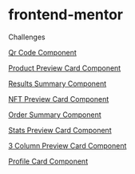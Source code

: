 # frontend-mentor
 Challenges

 <a href="https://edivaldojrdev.github.io/frontend-mentor/qr-code-component/index.html">Qr Code Component</a>
 
 <a href="https://edivaldojrdev.github.io/frontend-mentor/product-preview-card-component/index.html">Product Preview Card Component</a>
 
<a href="https://edivaldojrdev.github.io/frontend-mentor/results-summary-component/index.html">Results Summary Component</a>

<a href="https://edivaldojrdev.github.io/frontend-mentor/nft-preview-card-component/index.html">NFT Preview Card Component</a>

<a href="https://edivaldojrdev.github.io/frontend-mentor/order-summary-component/index.html">Order Summary Component</a>

<a href="https://edivaldojrdev.github.io/frontend-mentor/stats-preview-card-component/index.html">Stats Preview Card Component</a>

<a href="https://edivaldojrdev.github.io/frontend-mentor/3-column-preview-card-component/index.html">3 Column Preview Card Component</a>

<a href="https://edivaldojrdev.github.io/frontend-mentor/profile-card-component/index.html">Profile Card Component</a>

